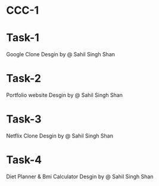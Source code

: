 # CCC-1 
# Task-1
Google Clone Desgin by @ Sahil Singh Shan
# Task-2
Portfolio website Desgin by @ Sahil Singh Shan
# Task-3
Netflix Clone Desgin by @ Sahil Singh Shan
# Task-4
Diet Planner & Bmi Calculator Desgin by @ Sahil Singh Shan
